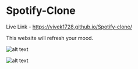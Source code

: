 # Spotify-Clone
Live Link - https://vivek1728.github.io/Spotify-clone/

This website will refresh your mood.


![alt text](https://github.com/Vivek1728/Spotify-clone/blob/master/images/ss%1.png)

![alt text](https://github.com/Vivek1728/Spotify-clone/blob/master/images/ss%2.png)
